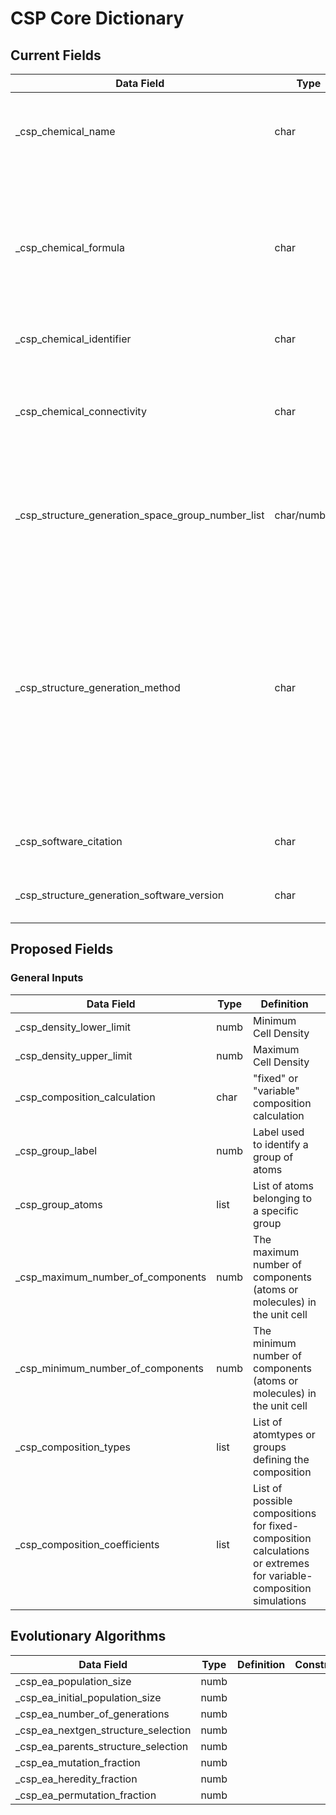 # CSP Core Dictionary

## Current Fields

| Data Field                                        | Type           | Definition                                                                                                                                                                       | Constraints | Units | Example                                                                                                                                                                                                      |
|---------------------------------------------------|----------------|----------------------------------------------------------------------------------------------------------------------------------------------------------------------------------|-------------|-------|--------------------------------------------------------------------------------------------------------------------------------------------------------------------------------------------------------------|
| _csp_chemical_name                                | char           | See name_common and name_systematic from Core CIF dictionary.                                                                                                                    |             |       |                                                                                                                                                                                                              |
| _csp_chemical_formula                             | char           | Need to decide which from Core CIF dictionary are appropriate for describing a component and which for describing overall structure (moiety vs sum - also IUPAC and structural). |             |       |                                                                                                                                                                                                              |
| _csp_chemical_identifier                          | char           | InChI / InChI Key / InChI Version.                                                                                                                                               |             |       |                                                                                                                                                                                                              |
| _csp_chemical_connectivity                        | char           | Potentially using existing chemical_conn data items. <br> Might also want to capture SMILES or a MOL file representation.                                                        |             |       |                                                                                                                                                                                                              |
| _csp_structure_generation_space_group_number_list | char/numb/list | Space group selection could be “all” or a subset (list) specifying which spacegroups were used.                                                                                  |             |       |                                                                                                                                                                                                              |
| _csp_structure_generation_method                  | char           | Structure generation method.                                                                                                                                                     |             |       | - Evolutionary algorithm <br> - Random sampling <br> - Simulated annealing <br> - Monte Carlo sampling <br> - Quasi-random sampling <br> - Monte Carlo Parallel tempering <br> - Particle swarm optimisation |
| _csp_software_citation                            | char           | Details of the software used for structure generation.                                                                                                                           |             |       |                                                                                                                                                                                                              |
| _csp_structure_generation_software_version        | char           | Version of software used for structure generation.                                                                                                                               |             |       |                                                                                                                                                                                                              |

## Proposed Fields
### General Inputs
| Data Field                        | Type | Definition                                                                                                        | Constraints           | Units  | Example                |
|-----------------------------------|------|-------------------------------------------------------------------------------------------------------------------|-----------------------|--------|------------------------|
| _csp_density_lower_limit          | numb | Minimum Cell Density                                                                                              | 0.0:                  | kg m-3 | 800                    |
| _csp_density_upper_limit          | numb | Maximum Cell Density                                                                                              | 0.0:                  | kg m-3 | 1400                   |
| _csp_composition_calculation      | char | "fixed" or "variable" composition calculation                                                                     | "fixed" or "variable" |        |                        |
| _csp_group_label                  | numb | Label used to identify a group of atoms                                                                           |                       |        | "MOL1"                 |
| _csp_group_atoms                  | list | List of atoms belonging to a specific group                                                                       |                       |        | "C1 C2 H1 H2"          |
| _csp_maximum_number_of_components | numb | The maximum number of components (atoms or molecules) in the unit cell                                            | 1:                    |        | 4                      |
| _csp_minimum_number_of_components | numb | The minimum number of components (atoms or molecules) in the unit cell                                            | 0:                    |        | 0                      |
| _csp_composition_types            | list | List of atomtypes or groups defining the composition                                                              |                       |        | "Mg O" "Benzene water" |
| _csp_composition_coefficients     | list | List of possible compositions for fixed-composition calculations or extremes for variable-composition simulations |                       |        | "1 1" "2 1"            |

## Evolutionary Algorithms
| Data Field                          | Type | Definition | Constraints | Units | Example |
|-------------------------------------|------|------------|-------------|-------|---------|
| _csp_ea_population_size             | numb |            |             |       |         |
| _csp_ea_initial_population_size     | numb |            |             |       |         |
| _csp_ea_number_of_generations       | numb |            |             |       |         |
| _csp_ea_nextgen_structure_selection | numb |            |             |       |         |
| _csp_ea_parents_structure_selection | numb |            |             |       |         |
| _csp_ea_mutation_fraction           | numb |            |             |       |         |
| _csp_ea_heredity_fraction           | numb |            |             |       |         |
| _csp_ea_permutation_fraction        | numb |            |             |       |         |


